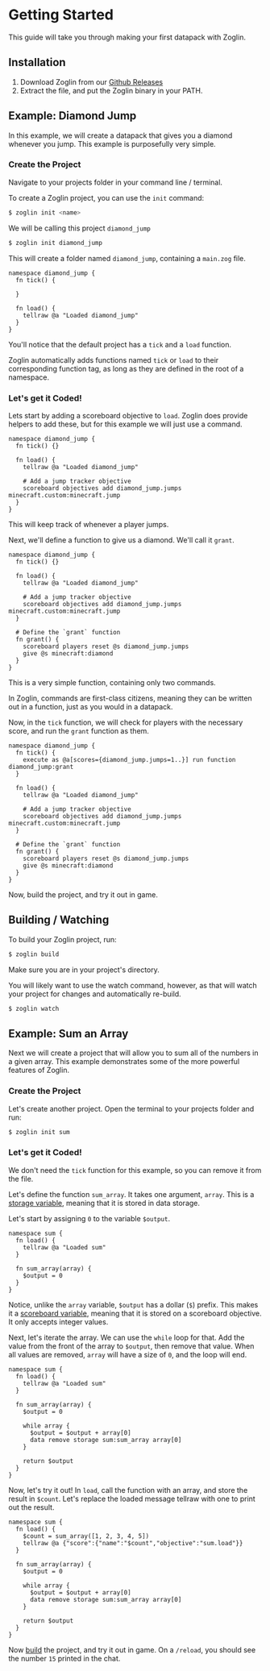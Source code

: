 # Getting Started
This guide will take you through making your first datapack with Zoglin.

## Installation
1. Download Zoglin from our [Github Releases](https://github.com/GMDU/zoglin/releases)
2. Extract the file, and put the Zoglin binary in your PATH.

## Example: Diamond Jump
In this example, we will create a datapack that gives you a diamond
whenever you jump. This example is purposefully very simple.

### Create the Project
Navigate to your projects folder in your command line / terminal.

To create a Zoglin project, you can use the `init` command:
```bash
$ zoglin init <name>
```

We will be calling this project `diamond_jump`
```bash
$ zoglin init diamond_jump
```

This will create a folder named `diamond_jump`, containing a
`main.zog` file.
```zoglin title="main.zog"
namespace diamond_jump {
  fn tick() {

  }

  fn load() {
    tellraw @a "Loaded diamond_jump"
  }
}
```
You'll notice that the default project has a `tick` and a `load` function.

Zoglin automatically adds functions named `tick` or `load` to their corresponding
function tag, as long as they are defined in the root of a namespace.

### Let's get it Coded!
Lets start by adding a scoreboard objective to `load`. Zoglin does provide
helpers to add these, but for this example we will just use a command.

```zoglin title="main.zog"
namespace diamond_jump {
  fn tick() {}

  fn load() {
    tellraw @a "Loaded diamond_jump"

    # Add a jump tracker objective
    scoreboard objectives add diamond_jump.jumps minecraft.custom:minecraft.jump
  }
}
```
This will keep track of whenever a player jumps.

Next, we'll define a function to give us a diamond.
We'll call it `grant`.
```zoglin title="main.zog"
namespace diamond_jump {
  fn tick() {}

  fn load() {
    tellraw @a "Loaded diamond_jump"

    # Add a jump tracker objective
    scoreboard objectives add diamond_jump.jumps minecraft.custom:minecraft.jump
  }

  # Define the `grant` function
  fn grant() {
    scoreboard players reset @s diamond_jump.jumps
    give @s minecraft:diamond
  }
}
```
This is a very simple function, containing only two commands.

In Zoglin, commands are first-class citizens, meaning they can be written out
in a function, just as you would in a datapack.

Now, in the `tick` function, we will check for players with the necessary score,
and run the `grant` function as them.
```zoglin title="main.zog"
namespace diamond_jump {
  fn tick() {
    execute as @a[scores={diamond_jump.jumps=1..}] run function diamond_jump:grant
  }

  fn load() {
    tellraw @a "Loaded diamond_jump"

    # Add a jump tracker objective
    scoreboard objectives add diamond_jump.jumps minecraft.custom:minecraft.jump
  }
  
  # Define the `grant` function
  fn grant() {
    scoreboard players reset @s diamond_jump.jumps
    give @s minecraft:diamond
  }
}
```

Now, build the project, and try it out in game.


## Building / Watching
To build your Zoglin project, run:
```bash
$ zoglin build
```
Make sure you are in your project's directory.

You will likely want to use the watch command, however,
as that will watch your project for changes and automatically re-build.
```bash
$ zoglin watch
```

## Example: Sum an Array
Next we will create a project that will allow you to sum all of the numbers
in a given array. This example demonstrates some of the more powerful features
of Zoglin.

### Create the Project
Let's create another project. Open the terminal to your projects folder and run:
```bash
$ zoglin init sum
```

### Let's get it Coded!
We don't need the `tick` function for this example, so you can remove it from the
file.

Let's define the function `sum_array`. It takes one argument, `array`.
This is a [storage variable](), meaning that it is stored in data storage.

Let's start by assigning `0` to the variable `$output`.
```zoglin title="main.zog"
namespace sum {
  fn load() {
    tellraw @a "Loaded sum"
  }

  fn sum_array(array) {
    $output = 0
  }
}
```

Notice, unlike the `array` variable, `$output` has a dollar (`$`) prefix.
This makes it a [scoreboard variable](), meaning that it is stored on a
scoreboard objective. It only accepts integer values.

Next, let's iterate the array. We can use the `while` loop for that.
Add the value from the front of the array to `$output`, then remove that
value. When all values are removed, `array` will have a size of `0`, and the
loop will end.

```zoglin title="main.zog"
namespace sum {
  fn load() {
    tellraw @a "Loaded sum"
  }

  fn sum_array(array) {
    $output = 0

    while array {
      $output = $output + array[0]
      data remove storage sum:sum_array array[0]
    }

    return $output
  }
}
```

Now, let's try it out! In `load`, call the function with an array, and
store the result in `$count`. Let's replace the loaded message tellraw
with one to print out the result.

```zoglin title="main.zog"
namespace sum {
  fn load() {
    $count = sum_array([1, 2, 3, 4, 5])
    tellraw @a {"score":{"name":"$count","objective":"sum.load"}}
  }

  fn sum_array(array) {
    $output = 0

    while array {
      $output = $output + array[0]
      data remove storage sum:sum_array array[0]
    }

    return $output
  }
}
```

Now [build](#building--watching) the project, and try it out in game.
On a `/reload`, you should see the number `15` printed in the chat.